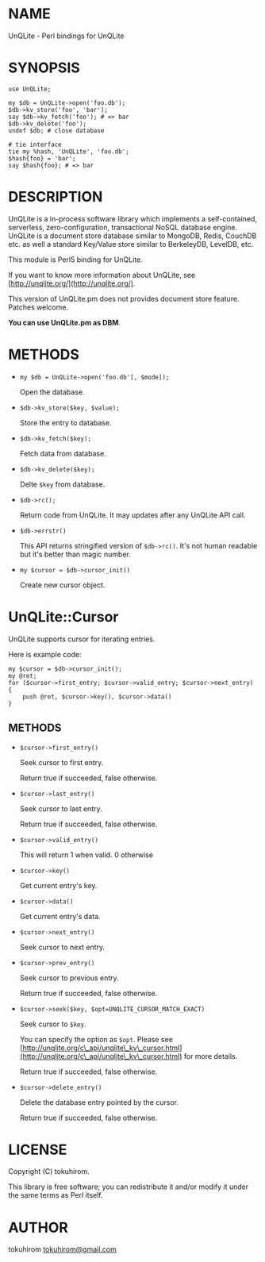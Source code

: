 # NAME

UnQLite - Perl bindings for UnQLite

# SYNOPSIS

    use UnQLite;

    my $db = UnQLite->open('foo.db');
    $db->kv_store('foo', 'bar');
    say $db->kv_fetch('foo'); # => bar
    $db->kv_delete('foo');
    undef $db; # close database

    # tie interface
    tie my %hash, 'UnQLite', 'foo.db';
    $hash{foo} = 'bar';
    say $hash{foo}; # => bar

# DESCRIPTION

UnQLite is a in-process software library which implements a self-contained, serverless, zero-configuration, transactional NoSQL database engine. UnQLite is a document store database similar to MongoDB, Redis, CouchDB etc. as well a standard Key/Value store similar to BerkeleyDB, LevelDB, etc.  

This module is Perl5 binding for UnQLite.

If you want to know more information about UnQLite, see [http://unqlite.org/](http://unqlite.org/).

This version of UnQLite.pm does not provides document store feature. Patches welcome.

__You can use UnQLite.pm as DBM__.

# METHODS

- `my $db = UnQLite->open('foo.db'[, $mode]);`

    Open the database.

- `$db->kv_store($key, $value);`

    Store the entry to database.

- `$db->kv_fetch($key);`

    Fetch data from database.

- `$db->kv_delete($key);`

    Delte ` $key ` from database.

- `$db->rc();`

    Return code from UnQLite. It may updates after any UnQLite API call.

- `$db->errstr()`

    This API returns stringified version of `$db->rc()`. It's not human readable but it's better than magic number.

- `my $cursor = $db->cursor_init()`

    Create new cursor object.

# UnQLite::Cursor

UnQLite supports cursor for iterating entries.

Here is example code:

    my $cursor = $db->cursor_init();
    my @ret;
    for ($cursor->first_entry; $cursor->valid_entry; $cursor->next_entry) {
        push @ret, $cursor->key(), $cursor->data()
    }

## METHODS

- `$cursor->first_entry()`

    Seek cursor to first entry.

    Return true if succeeded, false otherwise.

- `$cursor->last_entry()`

    Seek cursor to last entry.

    Return true if succeeded, false otherwise.

- `$cursor->valid_entry()`

    This will return 1 when valid. 0 otherwise

- `$cursor->key()`

    Get current entry's key.

- `$cursor->data()`

    Get current entry's data.

- `$cursor->next_entry()`

    Seek cursor to next entry.

- `$cursor->prev_entry()`

    Seek cursor to previous entry.

    Return true if succeeded, false otherwise.

- `$cursor->seek($key, $opt=UNQLITE_CURSOR_MATCH_EXACT)`

    Seek cursor to ` $key `.

    You can specify the option as ` $opt `. Please see [http://unqlite.org/c\_api/unqlite\_kv\_cursor.html](http://unqlite.org/c\_api/unqlite\_kv\_cursor.html) for more details.

    Return true if succeeded, false otherwise.

- `$cursor->delete_entry()`

    Delete the database entry pointed by the cursor.

    Return true if succeeded, false otherwise.

# LICENSE

Copyright (C) tokuhirom.

This library is free software; you can redistribute it and/or modify
it under the same terms as Perl itself.

# AUTHOR

tokuhirom <tokuhirom@gmail.com>
